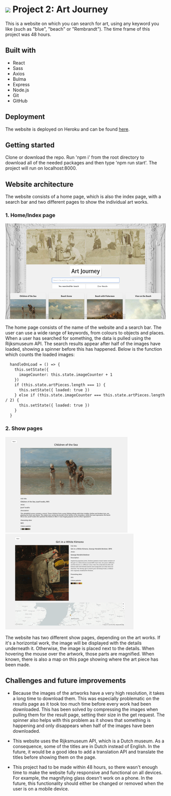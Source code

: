 # ![](https://ga-dash.s3.amazonaws.com/production/assets/logo-9f88ae6c9c3871690e33280fcf557f33.png) Project 2: Art Journey

This is a website on which you can search for art, using any keyword you like (such as "blue", "beach" or "Rembrandt"). The time frame of this project was 48 hours.

## Built with
* React
* Sass
* Axios
* Bulma
* Express
* Node.js
* Git
* GitHub

## Deployment
The website is deployed on Heroku and can be found [here](https://your-art-journey.herokuapp.com/).

## Getting started
Clone or download the repo. Run 'npm i' from the root directory to download all of the needed packages and then type 'npm run start'. The project will run on localhost:8000.

## Website architecture
The website consists of a home page, which is also the index page, with a search bar and two different pages to show the individual art works. 

### 1. Home/Index page

<img src="src/assets/art-journey-2.png" alt="Website search results" height="300"/>

The home page consists of the name of the website and a search bar. The user can use a wide range of keywords, from colours to objects and places. When a user has searched for something, the data is pulled using the Rijksmuseum API. The search results appear after half of the images have loaded, showing a spinner before this has happened. Below is the function which counts the loaded images:

```
  handleOnLoad = () => {
    this.setState({
      imageCounter: this.state.imageCounter + 1
    })
    if (this.state.artPieces.length === 1) {
      this.setState({ loaded: true })
    } else if (this.state.imageCounter === this.state.artPieces.length / 2) {
      this.setState({ loaded: true })
    }
  }
```


### 2. Show pages

<img src="src/assets/art-journey-4.png" alt="Website show page" height="300"/> <img src="src/assets/art-journey-3.png" alt="Website show page" height="300"/>

The website has two different show pages, depending on the art works. If it's a horizontal work, the image will be displayed with the details underneath it. Otherwise, the image is placed next to the details. When hovering the mouse over the artwork, those parts are magnified. When known, there is also a map on this page showing where the art piece has been made. 

## Challenges and future improvements
* Because the images of the artworks have a very high resolution, it takes a long time to download them. This was especially problematic on the results page as it took too much time before every work had been downloaded. This has been solved by compressing the images when pulling them for the result page, setting their size in the get request. The spinner also helps with this problem as it shows that something is happening and only disappears when half of the images have been downloaded.

* This website uses the Rijksmuseum API, which is a Dutch museum. As a consequence, some of the titles are in Dutch instead of English. In the future, it would be a good idea to add a translation API and translate the titles before showing them on the page. 

* This project had to be made within 48 hours, so there wasn't enough time to make the website fully responsive and functional on all devices. For example, the magnifying glass doesn't work on a phone. In the future, this functionality should either be changed or removed when the user is on a mobile device.